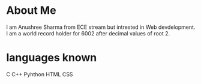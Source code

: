 # About Me
I am Anushree Sharma from ECE stream but intrested in Web devdelopment.
I am a world record holder for 6002 after decimal values of root 2.
# languages known
C
C++
Pyhthon
HTML
CSS
